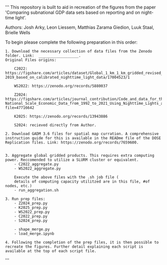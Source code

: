 
'''
This repository is built to aid in recreation of the figures from the paper 'Comparing subnational GDP data sets based on reporting and on night-time light'. 

Authors: Josh Arky, Leon Liessem, Matthias Zarama Giedion, Luuk Staal, Brielle Wells

To begin please complete the following preparation in this order: 

    1. Download the necessary collection of data files from the Zenodo folder. Link:  __________________. 
    Original Files origins: 

        C2022: https://figshare.com/articles/dataset/Global_1_km_1_km_gridded_revised_real_gross_domestic_product_and_electricity_consumption_during_1992-2019_based_on_calibrated_nighttime_light_data/17004523/1

        WS2022: https://zenodo.org/records/5880037

        Z2024: https://figshare.com/articles/journal_contribution/Code_and_data_for_the_paper_Developing_an_Annual_Global_Sub-National_Scale_Economic_Data_from_1992_to_2021_Using_Nighttime_Lights_and_Deep_Learning/24024597?file=47716642

        K2025: https://zenodo.org/records/13943886

        S2024: recieved directly from Author. 

    2. Download GADM 3.6 files for spatial map curration. A comprehensive instruction guide for this is available in the READme file of the DOSE Replication files. Link: https://zenodo.org/records/7659600. 


    3. Aggregate global gridded products. This requires extra computing power. Reccomended to utilize a SLURM cluster or equivalent. 
        - C2022_aggregate.py  
        - WS2022_aggregate.py 
        
        Execute the above files with the .sh job file (
        details of computing capacity utilitzed are in this file, #of nodes, etc.)
        - run_aggregation.sh

    3. Run prep files: 
        - Z2024_prep.py
        - K2025_prep.py
        - WS2022_prep.py
        - C2022_prep.py
        - S2024_prep.py

        - shape_merge.py
        - load_merge.ipynb 

    4. Following the completion of the prep files, it is then possible to recreate the figures. Further detail explaining each script is available at the top of each script file. 
        

'''
